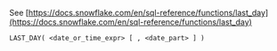See [https://docs.snowflake.com/en/sql-reference/functions/last_day](https://docs.snowflake.com/en/sql-reference/functions/last_day)
```
LAST_DAY( <date_or_time_expr> [ , <date_part> ] )
```
